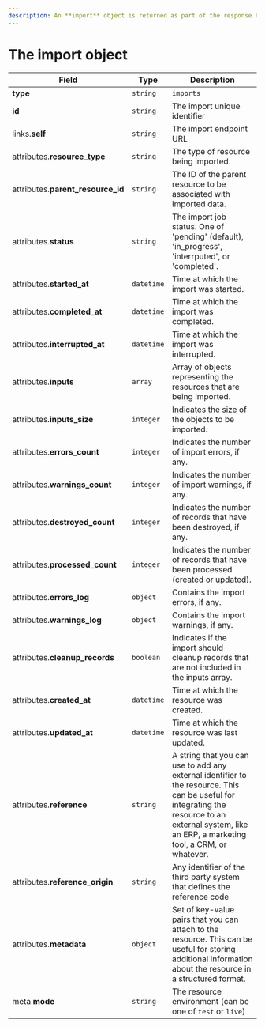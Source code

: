 ```yaml
---
description: An **import** object is returned as part of the response body of each successful list, retrieve or create API call.
---
```


# The import object

| Field          | Type     | Description                                  |
| -------------- | -------- | -------------------------------------------- |
| **type**       | `string` | `imports`                        |
| **id**         | `string` | The import unique identifier  |
| links.**self** | `string` | The import endpoint URL       |
| attributes.**resource_type** | `string` | The type of resource being imported. |
| attributes.**parent_resource_id** | `string` | The ID of the parent resource to be associated with imported data. |
| attributes.**status** | `string` | The import job status. One of 'pending' (default), 'in_progress', 'interrputed', or 'completed'. |
| attributes.**started_at** | `datetime` | Time at which the import was started. |
| attributes.**completed_at** | `datetime` | Time at which the import was completed. |
| attributes.**interrupted_at** | `datetime` | Time at which the import was interrupted. |
| attributes.**inputs** | `array` | Array of objects representing the resources that are being imported. |
| attributes.**inputs_size** | `integer` | Indicates the size of the objects to be imported. |
| attributes.**errors_count** | `integer` | Indicates the number of import errors, if any. |
| attributes.**warnings_count** | `integer` | Indicates the number of import warnings, if any. |
| attributes.**destroyed_count** | `integer` | Indicates the number of records that have been destroyed, if any. |
| attributes.**processed_count** | `integer` | Indicates the number of records that have been processed (created or updated). |
| attributes.**errors_log** | `object` | Contains the import errors, if any. |
| attributes.**warnings_log** | `object` | Contains the import warnings, if any. |
| attributes.**cleanup_records** | `boolean` | Indicates if the import should cleanup records that are not included in the inputs array. |
| attributes.**created_at** | `datetime` | Time at which the resource was created. |
| attributes.**updated_at** | `datetime` | Time at which the resource was last updated. |
| attributes.**reference** | `string` | A string that you can use to add any external identifier to the resource. This can be useful for integrating the resource to an external system, like an ERP, a marketing tool, a CRM, or whatever. |
| attributes.**reference_origin** | `string` | Any identifier of the third party system that defines the reference code |
| attributes.**metadata** | `object` | Set of key-value pairs that you can attach to the resource. This can be useful for storing additional information about the resource in a structured format. |
| meta.**mode** | `string` | The resource environment \(can be one of `test` or `live`\) |

